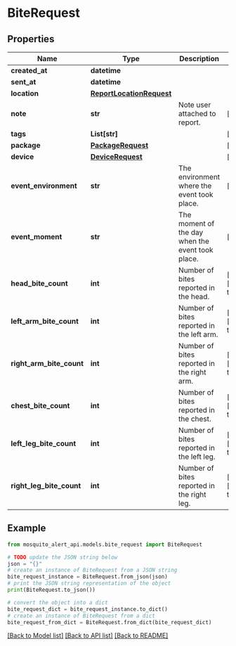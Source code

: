 # BiteRequest


## Properties

Name | Type | Description | Notes
------------ | ------------- | ------------- | -------------
**created_at** | **datetime** |  | 
**sent_at** | **datetime** |  | 
**location** | [**ReportLocationRequest**](ReportLocationRequest.md) |  | 
**note** | **str** | Note user attached to report. | [optional] 
**tags** | **List[str]** |  | [optional] 
**package** | [**PackageRequest**](PackageRequest.md) |  | [optional] 
**device** | [**DeviceRequest**](DeviceRequest.md) |  | [optional] 
**event_environment** | **str** | The environment where the event took place. | [optional] 
**event_moment** | **str** | The moment of the day when the event took place. | [optional] 
**head_bite_count** | **int** | Number of bites reported in the head. | [optional] [default to 0]
**left_arm_bite_count** | **int** | Number of bites reported in the left arm. | [optional] [default to 0]
**right_arm_bite_count** | **int** | Number of bites reported in the right arm. | [optional] [default to 0]
**chest_bite_count** | **int** | Number of bites reported in the chest. | [optional] [default to 0]
**left_leg_bite_count** | **int** | Number of bites reported in the left leg. | [optional] [default to 0]
**right_leg_bite_count** | **int** | Number of bites reported in the right leg. | [optional] [default to 0]

## Example

```python
from mosquito_alert_api.models.bite_request import BiteRequest

# TODO update the JSON string below
json = "{}"
# create an instance of BiteRequest from a JSON string
bite_request_instance = BiteRequest.from_json(json)
# print the JSON string representation of the object
print(BiteRequest.to_json())

# convert the object into a dict
bite_request_dict = bite_request_instance.to_dict()
# create an instance of BiteRequest from a dict
bite_request_from_dict = BiteRequest.from_dict(bite_request_dict)
```
[[Back to Model list]](../README.md#documentation-for-models) [[Back to API list]](../README.md#documentation-for-api-endpoints) [[Back to README]](../README.md)


